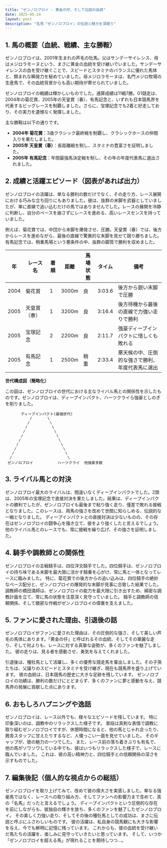 ```yaml
---
title: "ゼンノロブロイ - 黄金の仔、そして伝説の血統"
date: 2025-05-24
layout: post
description: "名馬『ゼンノロブロイ』の伝説と魅力を深堀り"
---
```


## 1. 馬の概要（血統、戦績、主な勝鞍）

ゼンノロブロイは、2001年生まれの芦毛の牡馬。父はサンデーサイレンス、母はメジロラモーヌという、まさに黄金の血統を受け継いでいました。サンデーサイレンスの血を受け継ぐことで、スピードとスタミナのバランスに優れた馬体と、類まれな瞬発力を秘めていました。母メジロラモーヌは、名門メジロ牧場の生産馬で、その血統背景からも高い期待が寄せられていました。

ゼンノロブロイの戦績は輝かしいものでした。通算成績は11戦7勝。G1競走は、2004年の菊花賞、2005年の天皇賞（春）、有馬記念と、いずれも日本競馬界を代表するビッグレースを制覇しました。さらに、宝塚記念でも2着と好走しており、その実力を遺憾なく発揮しました。

主な勝鞍は以下の通りです。

* **2004年 菊花賞**：3歳クラシック最終戦を制覇し、クラシックホースの仲間入りを果たしました。
* **2005年 天皇賞（春）**：長距離戦を制し、スタミナの豊富さを証明しました。
* **2005年 有馬記念**：年間最強馬決定戦を制し、その年の年度代表馬に選出されました。


## 2. 成績と活躍エピソード（図表があれば出力）

ゼンノロブロイの活躍は、単なる勝利の数だけでなく、その走り方、レース展開における巧みな立ち回りにもありました。彼は、抜群の末脚を武器としていましたが、単に直線で追い込むだけの馬ではありませんでした。レースの展開を冷静に判断し、自分のペースを崩さずにレースを進める、高いレースセンスを持っていました。

例えば、菊花賞では、中団から末脚を爆発させ、圧勝。天皇賞（春）では、後方からレースを進めながら、最後の直線で驚異的な末脚を見せて競り勝ちました。有馬記念では、稍重馬場という悪条件の中、抜群の脚質で勝利を収めました。

| 年 | レース名        | 着順 | 距離 | 馬場状態 | タイム       | 備考                                      |
|---|-----------------|-----|-----|---------|-------------|-------------------------------------------|
| 2004 | 菊花賞          | 1   | 3000m | 良       | 3:03.6      | 後方から鋭い末脚で圧勝                           |
| 2005 | 天皇賞（春）    | 1   | 3200m | 良       | 3:16.4      | 後方待機から最後の直線で力強い走りで勝利           |
| 2005 | 宝塚記念        | 2   | 2200m | 良       | 2:11.7      | 強豪ディープインパクトに惜しくも敗れる               |
| 2005 | 有馬記念        | 1   | 2500m | 稍重     | 2:33.4      | 悪天候の中、圧倒的な強さで勝利、年度代表馬に選出 |


**世代構成図（簡略化）**

この図は、ゼンノロブロイの世代における主なライバル馬との関係性を示したものです。ゼンノロブロイは、ディープインパクト、ハーツクライら強豪としのぎを削りました。

```
       ディープインパクト(最強世代)
           /       \
          /         \
         /           \
        /             \
       /               \
      /                 \
     /                   \
    /                     \
   /                       \
  /                         \
 ゼンノロブロイ           ハーツクライ  他強豪多数
```


## 3. ライバル馬との対決

ゼンノロブロイ最大のライバルは、間違いなくディープインパクトでした。2頭は、2005年の宝塚記念で直接対決を果たしました。結果は、ディープインパクトの勝利でしたが、ゼンノロブロイも最後まで粘り強く走り、僅差で敗れる接戦となりました。このレースは、両馬の強さを改めて世間に知らしめる、伝説的な一戦となりました。  ディープインパクトとの直接対決は少ないものの、その存在はゼンノロブロイの闘争心を掻き立て、彼をより強くしたと言えるでしょう。  他のライバル馬とのレースでも、常に接戦を繰り広げ、その強さを証明しました。


## 4. 騎手や調教師との関係性

ゼンノロブロイの主戦騎手は、四位洋文騎手でした。四位騎手は、ゼンノロブロイの持ち味である末脚を最大限に活かす騎乗を心がけ、常に馬と一体となってレースに臨みました。  特に、菊花賞での後方からの追い込みは、四位騎手の絶妙なペース配分と、ゼンノロブロイの爆発的な末脚が見事に合致した結果でした。  調教師の橋田満師は、ゼンノロブロイの能力を最大限に引き出すため、綿密な調教計画を立て、常に馬の状態を注意深く見守っていました。  騎手と調教師の信頼関係、そして緻密な作戦がゼンノロブロイの偉業を支えました。


## 5. ファンに愛された理由、引退後の話

ゼンノロブロイがファンに愛された理由は、その圧倒的な強さ、そして美しい芦毛の馬体にあります。「黄金の仔」と呼ばれるその血統、そしてその華麗な走り、そして何よりも、レースに対する真摯な姿勢が、多くのファンを魅了しました。  彼の走りは、見る者を感動させ、勇気を与えてくれました。

引退後は、種牡馬として活躍し、多くの優秀な競走馬を輩出しました。その子孫たちは、父譲りのスピードとスタミナを受け継ぎ、現在も競馬界を盛り上げています。  彼の血統は、日本競馬の歴史に大きな足跡を残しています。  ゼンノロブロイの功績は、勝利の数だけにとどまらず、多くのファンに夢と感動を与え、競馬界の発展に貢献した点にあります。


## 6. おもしろハプニングや逸話

ゼンノロブロイは、レース以外でも、様々なエピソードを残しています。  特に印象深いのは、調教中のリラックスした様子です。  普段は真剣な表情で調教に取り組むゼンノロブロイですが、休憩時間になると、他の馬とじゃれ合ったり、厩舎スタッフに甘えたりするなど、人懐っこい一面を見せていました。  そのギャップが、彼の魅力の一つでした。  また、レース前の落ち着きぶりも有名で、他の馬がソワソワしている中でも、彼はいつもリラックスした様子で、レースに臨んでいました。  これは、彼の高い精神力と、四位騎手との信頼関係の深さを示すものでした。


## 7. 編集後記（個人的な視点からの総括）

ゼンノロブロイを取り上げてみて、改めて彼の偉大さを実感しました。単なる強豪馬ではなく、レースへの取り組み方、そしてファンへの影響力まで含めて、真の「名馬」だったと言えるでしょう。  ディープインパクトという圧倒的な存在を前にしながらも、彼独自の輝きを放ち、多くのファンを魅了したゼンノロブロイ。  その美しく力強い走り、そしてその後の種牡馬としての成功は、まさに伝説と呼ぶにふさわしいものです。  彼の活躍は、私自身の競馬観にも大きな影響を与え、今でも鮮明に記憶に残っています。  これからも、彼の血統を受け継いだ馬たちの活躍を、楽しみに見守っていきたいと思っています。  そして、いつか「ゼンノロブロイを超える馬」が現れることを期待しつつ…。
